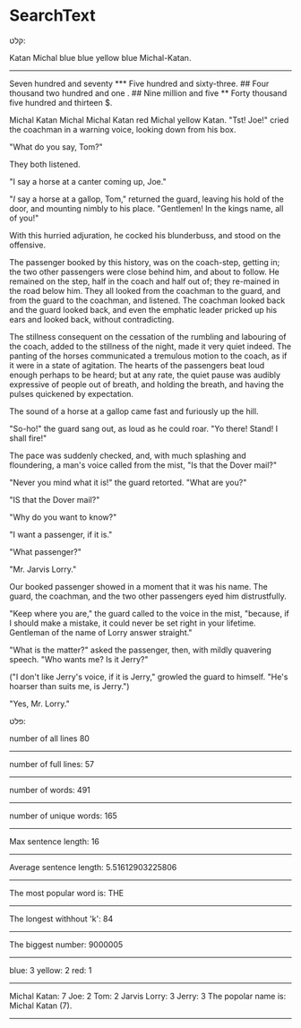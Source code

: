 # SearchText

קלט:

Katan Michal blue blue yellow blue Michal-Katan.
***
Seven hundred and seventy ***
Five hundred and sixty-three. ##
Four thousand two hundred and one . ##
Nine million and five **
Forty thousand five hundred and thirteen $.

Michal Katan Michal
Michal Katan red Michal yellow Katan.
"Tst!  Joe!" cried the coachman in a warning voice, looking down
from his box.

"What do you say, Tom?"

They both listened.

"I say a horse at a canter coming up, Joe."

"_I_ say a horse at a gallop, Tom," returned the guard, leaving
his hold of the door, and mounting nimbly to his place.
"Gentlemen!  In the kings name, all of you!"

With this hurried adjuration, he cocked his blunderbuss, and
stood on the offensive.

The passenger booked by this history, was on the coach-step,
getting in; the two other passengers were close behind him, and
about to follow.  He remained on the step, half in the coach and
half out of; they re-mained in the road below him.  They all
looked from the coachman to the guard, and from the guard to the
coachman, and listened.  The coachman looked back and the guard
looked back, and even the emphatic leader pricked up his ears and
looked back, without contradicting.

The stillness consequent on the cessation of the rumbling and
labouring of the coach, added to the stillness of the night, made
it very quiet indeed.  The panting of the horses communicated a
tremulous motion to the coach, as if it were in a state of
agitation.  The hearts of the passengers beat loud enough perhaps
to be heard; but at any rate, the quiet pause was audibly
expressive of people out of breath, and holding the breath, and
having the pulses quickened by expectation.

The sound of a horse at a gallop came fast and furiously up the hill.

"So-ho!" the guard sang out, as loud as he could roar.  "Yo there!
Stand!  I shall fire!"

The pace was suddenly checked, and, with much splashing and floundering,
a man's voice called from the mist, "Is that the Dover mail?"

"Never you mind what it is!" the guard retorted.  "What are you?"

"IS that the Dover mail?"

"Why do you want to know?"

"I want a passenger, if it is."

"What passenger?"

"Mr. Jarvis Lorry."

Our booked passenger showed in a moment that it was his name.
The guard, the coachman, and the two other passengers eyed him
distrustfully.

"Keep where you are," the guard called to the voice in the mist,
"because, if I should make a mistake, it could never be set right
in your lifetime.  Gentleman of the name of Lorry answer straight."

"What is the matter?" asked the passenger, then, with mildly
quavering speech.  "Who wants me?  Is it Jerry?"

("I don't like Jerry's voice, if it is Jerry," growled the guard
to himself.  "He's hoarser than suits me, is Jerry.")

"Yes, Mr. Lorry." 






פלט:

number of all lines 80
******************************************************
number of full lines: 57
******************************************************
number of words: 491
******************************************************
number of unique words: 165
******************************************************
Max sentence length: 16
******************************************************
Average sentence length: 5.51612903225806
******************************************************
The most popular word is: THE
******************************************************
The longest withhout 'k': 84
******************************************************
The biggest number: 9000005
******************************************************
blue: 3
yellow: 2
red: 1
******************************************************
Michal Katan: 7
Joe: 2
Tom: 2
Jarvis Lorry: 3
Jerry: 3
The popolar name is: Michal Katan (7).
******************************************************
